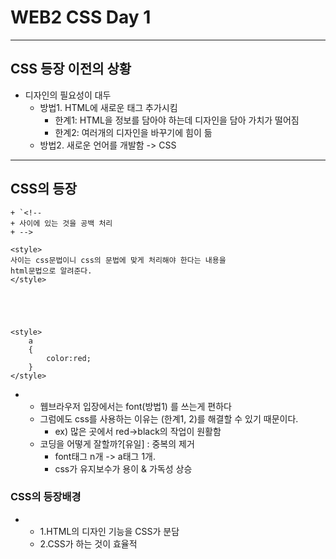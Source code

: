 # WEB2 CSS Day 1

- - -



## CSS 등장 이전의 상황
+ 디자인의 필요성이 대두
	+ 방법1. HTML에 새로운 태그 추가시킴
		+ 한계1: HTML을 정보를 담아야 하는데 디자인을 담아 가치가 떨어짐
		+ 한계2: 여러개의 디자인을 바꾸기에 힘이 듦
	+ 방법2. 새로운 언어를 개발함 -> CSS




- - -

## CSS의 등장

	+ `<!--
	+ 사이에 있는 것을 공백 처리
	+ -->
```
<style>
사이는 css문법이니 css의 문법에 맞게 처리해야 한다는 내용을
html문법으로 알려준다.
</style>





<style>
	a
	{
		color:red;
	}
</style>

```
+ 
	+ 웹브라우저 입장에서는 font(방법1) 를 쓰는게 편하다
	+ 그럼에도 css를 사용하는 이유는 (한계1, 2)를 해결할 수 있기 때문이다.
		+ ex) 많은 곳에서 red->black의 작업이 원활함

	* 코딩을 어떻게 잘할까?[유일] : 중복의 제거
		* font태그 n개 -> a태그 1개. 
		* css가 유지보수가 용이 & 가독성 상승
		
### CSS의 등장배경
+ 
	+ 1.HTML의 디자인 기능을 CSS가 분담
	+ 2.CSS가 하는 것이 효율적